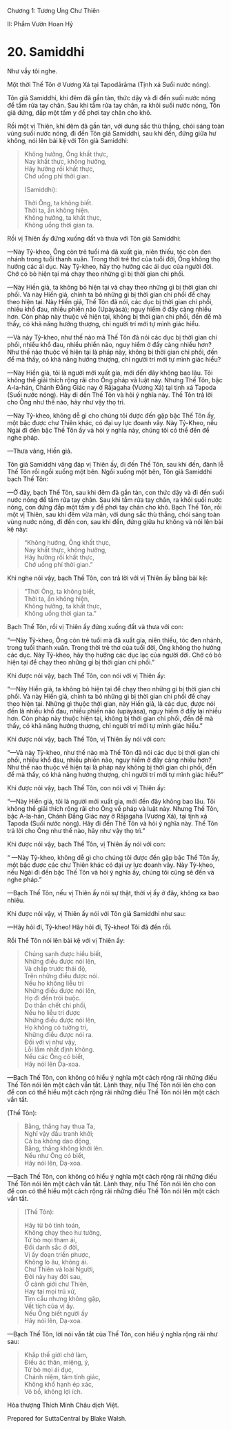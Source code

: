  

Chương 1: Tương Ưng Chư Thiên

II: Phẩm Vườn Hoan Hỷ

# 20\. Samiddhi

Như vầy tôi nghe.

Một thời Thế Tôn ở Vương Xá tại Tapodārāma (Tịnh xá Suối nước nóng).

Tôn giả Samiddhi, khi đêm đã gần tàn, thức dậy và đi đến suối nước nóng để tắm rửa tay chân. Sau khi tắm rửa tay chân, ra khỏi suối nước nóng, Tôn giả đứng, đắp một tấm y để phơi tay chân cho khô.

Rồi một vị Thiên, khi đêm đã gần tàn, với dung sắc thù thắng, chói sáng toàn vùng suối nước nóng, đi đến Tôn giả Samiddhi, sau khi đến, đứng giữa hư không, nói lên bài kệ với Tôn giả Samiddhi:

> Không hưởng, Ông khất thực,  
> Nay khất thực, không hưởng,  
> Hãy hưởng rồi khất thực,  
> Chớ uổng phí thời gian.
> 
> (Samiddhi):
> 
> Thời Ông, ta không biết.  
> Thời ta, ẩn không hiện.  
> Không hưởng, ta khất thực,  
> Không uổng thời gian ta.

Rồi vị Thiên ấy đứng xuống đất và thưa với Tôn giả Samiddhi:

—Này Tỷ-kheo, Ông còn trẻ tuổi mà đã xuất gia, niên thiếu, tóc còn đen nhánh trong tuổi thanh xuân. Trong thời trẻ thơ của tuổi đời, Ông không thọ hưởng các ái dục. Này Tỷ-kheo, hãy thọ hưởng các ái dục của người đời. Chớ có bỏ hiện tại mà chạy theo những gì bị thời gian chi phối.

—Này Hiền giả, ta không bỏ hiện tại và chạy theo những gì bị thời gian chi phối. Và này Hiền giả, chính ta bỏ những gì bị thời gian chi phối để chạy theo hiện tại. Này Hiền giả, Thế Tôn đã nói, các dục bị thời gian chi phối, nhiều khổ đau, nhiều phiền não (Upàyàsà); nguy hiểm ở đấy càng nhiều hơn. Còn pháp này thuộc về hiện tại, không bị thời gian chi phối, đến để mà thấy, có khả năng hướng thượng, chỉ người trí mới tự mình giác hiểu.

—Và này Tỷ-kheo, như thế nào mà Thế Tôn đã nói các dục bị thời gian chi phối, nhiều khổ đau, nhiều phiền não, nguy hiểm ở đấy càng nhiều hơn? Như thế nào thuộc về hiện tại là pháp này, không bị thời gian chi phối, đến để mà thấy, có khả năng hướng thượng, chỉ người trí mới tự mình giác hiểu?

—Này Hiền giả, tôi là người mới xuất gia, mới đến đây không bao lâu. Tôi không thể giải thích rộng rãi cho Ông pháp và luật này. Nhưng Thế Tôn, bậc A-la-hán, Chánh Ðẳng Giác nay ở Rājagaha (Vương Xá) tại tịnh xá Tapoda (Suối nước nóng). Hãy đi đến Thế Tôn và hỏi ý nghĩa này. Thế Tôn trả lời cho Ông như thế nào, hãy như vậy thọ trì.

—Này Tỷ-kheo, không dễ gì cho chúng tôi được đến gặp bậc Thế Tôn ấy, một bậc được chư Thiên khác, có đại uy lực đoanh vây. Này Tỷ-Kheo, nếu Ngài đi đến bậc Thế Tôn ấy và hỏi ý nghĩa này, chúng tôi có thể đến để nghe pháp.

—Thưa vâng, Hiền giả.

Tôn giả Samiddhi vâng đáp vị Thiên ấy, đi đến Thế Tôn, sau khi đến, đảnh lễ Thế Tôn rồi ngồi xuống một bên. Ngồi xuống một bên, Tôn giả Samiddhi bạch Thế Tôn:

—Ở đây, bạch Thế Tôn, sau khi đêm đã gần tàn, con thức dậy và đi đến suối nước nóng để tắm rửa tay chân. Sau khi tắm rửa tay chân, ra khỏi suối nước nóng, con đứng đắp một tấm y để phơi tay chân cho khô. Bạch Thế Tôn, rồi một vị Thiên, sau khi đêm vừa mãn, với dung sắc thù thắng, chói sáng toàn vùng nước nóng, đi đến con, sau khi đến, đứng giữa hư không và nói lên bài kệ này:

> “Không hưởng, Ông khất thực,  
> Nay khất thực, không hưởng,  
> Hãy hưởng rồi khất thực,  
> Chớ uổng phí thời gian.”

Khi nghe nói vậy, bạch Thế Tôn, con trả lời với vị Thiên ấy bằng bài kệ:

> “Thời Ông, ta không biết,  
> Thời ta, ẩn không hiện,  
> Không hưởng, ta khất thực,  
> Không uổng thời gian ta.”

Bạch Thế Tôn, rồi vị Thiên ấy đứng xuống đất và thưa với con:

“—Này Tỷ-kheo, Ông còn trẻ tuổi mà đã xuất gia, niên thiếu, tóc đen nhánh, trong tuổi thanh xuân. Trong thời trẻ thơ của tuổi đời, Ông không thọ hưởng các dục. Này Tỷ-kheo, hãy thọ hưởng các dục lạc của người đời. Chớ có bỏ hiện tại để chạy theo những gì bị thời gian chi phối.”

Khi được nói vậy, bạch Thế Tôn, con nói với vị Thiên ấy:

“—Này Hiền giả, ta không bỏ hiện tại để chạy theo những gì bị thời gian chi phối. Và này Hiền giả, chính ta bỏ những gì bị thời gian chi phối để chạy theo hiện tại. Những gì thuộc thời gian, này Hiền giả, là các dục, được nói đến là nhiều khổ đau, nhiều phiền não (upàyàsa), nguy hiểm ở đấy lại nhiều hơn. Còn pháp này thuộc hiện tại, không bị thời gian chi phối, đến để mà thấy, có khả năng hướng thượng, chỉ người trí mới tự mình giác hiểu.”

Khi được nói vậy, bạch Thế Tôn, vị Thiên ấy nói với con:

“—Và này Tỷ-kheo, như thế nào mà Thế Tôn đã nói các dục bị thời gian chi phối, nhiều khổ đau, nhiều phiền não, nguy hiểm ở đây càng nhiều hơn? Như thế nào thuộc về hiện tại là pháp này không bị thời gian chi phối, đến để mà thấy, có khả năng hướng thượng, chỉ người trí mới tự mình giác hiểu?”

Khi được nói vậy, bạch Thế Tôn, con nói với vị Thiên ấy:

“—Này Hiền giả, tôi là người mới xuất gia, mới đến đây không bao lâu. Tôi không thể giải thích rộng rãi cho Ông về pháp và luật này. Nhưng Thế Tôn, bậc A-la-hán, Chánh Ðẳng Giác nay ở Rājagaha (Vương Xá), tại tịnh xá Tapoda (Suối nước nóng). Hãy đi đến Thế Tôn và hỏi ý nghĩa này. Thế Tôn trả lời cho Ông như thế nào, hãy như vậy thọ trì.”

Khi được nói vậy, bạch Thế Tôn, vị Thiên ấy nói với con:

“ —Này Tỷ-kheo, không dễ gì cho chúng tôi được đến gặp bậc Thế Tôn ấy, một bậc được các chư Thiên khác có đại uy lực đoanh vây. Này Tỷ-kheo, nếu Ngài đi đến bậc Thế Tôn và hỏi ý nghĩa ấy, chúng tôi cũng sẽ đến và nghe pháp.”

—Bạch Thế Tôn, nếu vị Thiên ấy nói sự thật, thời vị ấy ở đây, không xa bao nhiêu.

Khi được nói vậy, vị Thiên ấy nói với Tôn giả Samiddhi như sau:

—Hãy hỏi đi, Tỷ-kheo! Hãy hỏi đi, Tỷ-kheo! Tôi đã đến rồi.

Rồi Thế Tôn nói lên bài kệ với vị Thiên ấy:

> Chúng sanh được hiểu biết,  
> Những điều được nói lên,  
> Và chấp trước thái độ,  
> Trên những điều được nói.  
> Nếu họ không liễu tri  
> Những điều được nói lên,  
> Họ đi đến trói buộc.  
> Do thần chết chi phối,  
> Nếu họ liễu tri được  
> Những điều được nói lên,  
> Họ không có tưởng tri,  
> Những điều được nói ra.  
> Ðối với vị như vậy,  
> Lỗi lầm nhất định không.  
> Nếu các Ông có biết,  
> Hãy nói lên Dạ-xoa.

—Bạch Thế Tôn, con không có hiểu ý nghĩa một cách rộng rãi những điều Thế Tôn nói lên một cách vắn tắt. Lành thay, nếu Thế Tôn nói lên cho con để con có thể hiểu một cách rộng rãi những điều Thế Tôn nói lên một cách vắn tắt.

(Thế Tôn):

> Bằng, thắng hay thua Ta,  
> Nghĩ vậy đấu tranh khởi;  
> Cả ba không dao động,  
> Bằng, thắng không khởi lên.  
> Nếu như Ông có biết,  
> Hãy nói lên, Dạ-xoa.

—Bạch Thế Tôn, con không có hiểu ý nghĩa một cách rộng rãi những điều Thế Tôn nói lên một cách vắn tắt. Lành thay, nếu Thế Tôn nói lên cho con để con có thể hiểu một cách rộng rãi những điều Thế Tôn nói lên một cách vắn tắt.

> (Thế Tôn):
> 
> Hãy từ bỏ tính toán,  
> Không chạy theo hư tưởng,  
> Từ bỏ mọi tham ái,  
> Ðối danh sắc ở đời,  
> Vị ấy đoạn triền phược,  
> Không lo âu, không ái.  
> Chư Thiên và loài Người,  
> Ðời này hay đời sau,  
> Ở cảnh giới chư Thiên,  
> Hay tại mọi trú xứ,  
> Tìm cầu nhưng không gặp,  
> Vết tích của vị ấy.  
> Nếu Ông biết người ấy  
> Hãy nói lên, Dạ-xoa.

—Bạch Thế Tôn, lời nói vắn tắt của Thế Tôn, con hiểu ý nghĩa rộng rãi như sau:

> Khắp thế giới chớ làm,  
> Ðiều ác thân, miệng, ý,  
> Từ bỏ mọi ái dục,  
> Chánh niệm, tâm tỉnh giác,  
> Không khổ hạnh ép xác,  
> Vô bổ, không lợi ích.

Hòa thượng Thích Minh Châu dịch Việt.

Prepared for SuttaCentral by Blake Walsh.